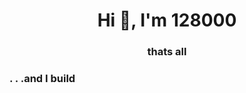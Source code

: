 <h1 align="center">Hi 👋, I'm 128000</h1>
<h3 align="center">thats all</h3>

<h3 align="left">. . .and I build</h3>
<p align="left">
</p>

